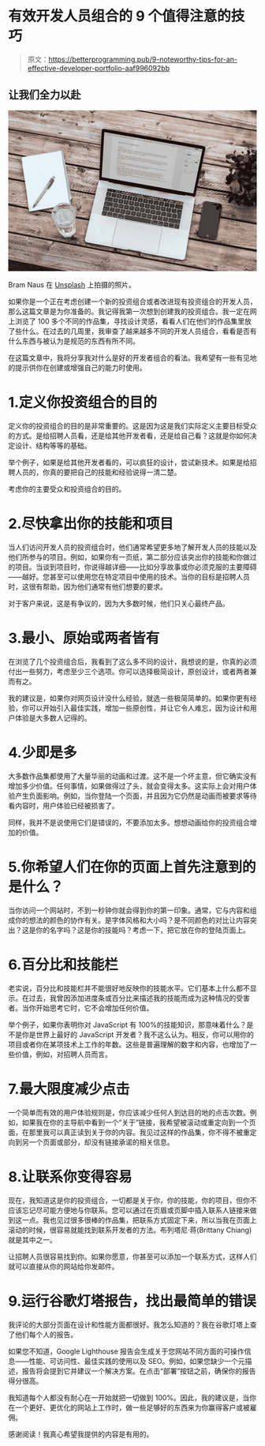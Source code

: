 # 有效开发人员组合的 9 个值得注意的技巧

> 原文：<https://betterprogramming.pub/9-noteworthy-tips-for-an-effective-developer-portfolio-aaf996092bb>

## 让我们全力以赴

![](img/e34f18c84210e0afd6f343fdd000ba4f.png)

Bram Naus 在 [Unsplash](https://unsplash.com?utm_source=medium&utm_medium=referral) 上拍摄的照片。

如果你是一个正在考虑创建一个新的投资组合或者改进现有投资组合的开发人员，那么这篇文章是为你准备的。我记得我第一次想到创建我的投资组合。我一定在网上浏览了 100 多个不同的作品集，寻找设计灵感，看看人们在他们的作品集里放了些什么。在过去的几周里，我审查了越来越多不同的开发人员组合，看看是否有什么东西与被认为是规范的东西有所不同。

在这篇文章中，我将分享我对什么是好的开发者组合的看法。我希望有一些有见地的提示供你在创建或增强自己的能力时使用。

# 1.定义你投资组合的目的

定义你的投资组合的目的是非常重要的。这是因为这是我们实际定义主要目标受众的方式。是给招聘人员看，还是给其他开发者看，还是给自己看？这就是你如何决定设计、结构等等的基础。

举个例子，如果是给其他开发者看的，可以疯狂的设计，尝试新技术。如果是给招聘人员的，你真的要把自己的技能和经验说得一清二楚。

考虑你的主要受众和投资组合的目的。

# 2.尽快拿出你的技能和项目

当人们访问开发人员的投资组合时，他们通常希望更多地了解开发人员的技能以及他们所参与的项目。例如，如果你有一页纸，第二部分应该突出你的技能和你做过的项目。当谈到项目时，你说得越详细——比如分享故事或你必须克服的主要障碍——越好。您甚至可以使用您在特定项目中使用的技术。当你的目标是招聘人员时，这很有帮助，因为他们通常有他们想要的要求。

对于客户来说，这是有争议的，因为大多数时候，他们只关心最终产品。

# 3.最小、原始或两者皆有

在浏览了几个投资组合后，我看到了这么多不同的设计，我想说的是，你真的必须付出一些努力，考虑至少三个选项。你可以选择极简设计，原创设计，或者两者兼而有之。

我的建议是，如果你对网页设计没什么经验，就选一些极简简单的。如果你更有经验，你可以开始引入最佳实践，增加一些原创性，并让它令人难忘，因为设计和用户体验是大多数人记得的。

# 4.少即是多

大多数作品集都使用了大量华丽的动画和过渡。这不是一个坏主意，但它确实没有增加多少价值。任何事情，如果做得过了头，就会变得太多。这实际上会对用户体验产生负面影响。例如，当你登陆一个页面，并且因为它仍然是动画而被要求等待看内容时，用户体验已经被损害了。

同样，我并不是说使用它们是错误的，不要添加太多。想想动画给你的投资组合增加的价值。

# 5.你希望人们在你的页面上首先注意到的是什么？

当你访问一个网站时，不到一秒钟你就会得到你的第一印象。通常，它与内容和组成你的想法的颜色的协作有关。是字体风格和大小吗？是不同颜色的对比让内容突出？这是你的名字吗？这是你的技能吗？考虑一下，把它放在你的登陆页面上。

# 6.百分比和技能栏

老实说，百分比和技能栏并不能很好地反映你的技能水平。它们基本上什么都不显示。在过去，我曾因添加进度条或百分比来描述我的技能而成为这种情况的受害者。当你开始思考它时，它不会增加任何价值。

举个例子，如果你表明你对 JavaScript 有 100%的技能知识，那意味着什么？是不是你是世界上最好的 JavaScript 开发者？我不这么认为。相反，你可以用你的项目或者你在某项技术上工作的年数。这些是普遍理解的数字和内容，也增加了一些价值，例如，对招聘人员而言。

# 7.最大限度减少点击

一个简单而有效的用户体验规则是，你应该减少任何人到达目的地的点击次数。例如，如果我在你的主导航中看到一个“关于”链接，我希望被滚动或重定向到一个页面，在那里我可以真正读到关于你的内容。我见过这样的作品集，你不得不被重定向到另一个页面或部分，却没有链接承诺的相关信息。

# 8.让联系你变得容易

现在，我知道这是你的投资组合，一切都是关于你，你的技能，你的项目，但你不应该忘记尽可能方便地与你联系。您可以通过在页眉或页脚中插入联系人链接来做到这一点。我也见过很多很棒的作品集，把联系方式固定下来，所以当我在页面上滚动的时候，很容易就能找到联系开发者的方法。布列塔尼·蒋(Brittany Chiang)就是其中之一。

让招聘人员很容易找到你。如果你愿意，你甚至可以添加一个联系方式，这样人们就可以直接从你的网站给你发邮件。

# 9.运行谷歌灯塔报告，找出最简单的错误

我评论的大部分页面在设计和性能方面都很好。我怎么知道的？我在谷歌灯塔上查了他们每个人的报告。

如果您不知道，Google Lighthouse 报告会生成关于您网站不同方面的可操作信息——性能、可访问性、最佳实践的使用以及 SEO。例如，如果您缺少一个元描述，报告将会提到它并建议一个解决方案。在点击“部署”按钮之前，确保你的报告得分很高。

我知道每个人都没有耐心在一开始就把一切做到 100%。因此，我的建议是，当你在一个更好、更优化的网站上工作时，做一些足够好的东西来为你赢得客户或被雇佣。

感谢阅读！我真心希望我提供的内容是有用的。